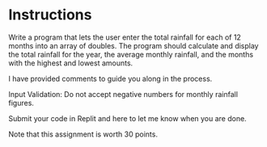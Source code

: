 # Instructions  
Write a program that lets the user enter the total rainfall for each of 12 months into an array of doubles. The program should calculate and display the total rainfall for the year, the average monthly rainfall, and the months with the highest and lowest amounts.

I have provided comments to guide you along in the process.

Input Validation: Do not accept negative numbers for monthly rainfall figures.

Submit your code in Replit and here to let me know when you are done.

Note that this assignment is worth 30 points.